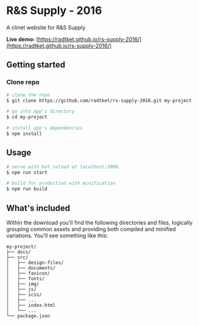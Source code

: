 # R&S Supply - 2016

A clinet website for R&S Supply

**Live demo:** [https://radtket.github.io/rs-supply-2016/](https://radtket.github.io/rs-supply-2016/)

## Getting started

### Clone repo

```bash
# clone the repo
$ git clone https://github.com/radtket/rs-supply-2016.git my-project

# go into app's directory
$ cd my-project

# install app's dependencies
$ npm install
```

## Usage

```bash
# serve with hot reload at localhost:3000.
$ npm run start

# build for production with minification
$ npm run build
```

## What's included

Within the download you'll find the following directories and files, logically grouping common assets and providing both compiled and minified variations. You'll see something like this:

```code
my-project/
├── docs/
├── src/
│   ├── design-files/
│   ├── documents/
│   ├── favicon/
│   ├── fonts/
│   ├── img/
│   ├── js/
│   ├── scss/
│   ├── ...
│   ├── index.html
│   └── ...
└── package.json
```
